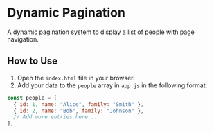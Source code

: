 # Dynamic Pagination

A dynamic pagination system to display a list of people with page navigation.

## How to Use

1. Open the `index.html` file in your browser.
2. Add your data to the `people` array in `app.js` in the following format:

```javascript
const people = [
  { id: 1, name: "Alice", family: "Smith" },
  { id: 2, name: "Bob", family: "Johnson" },
  // Add more entries here...
];
```
